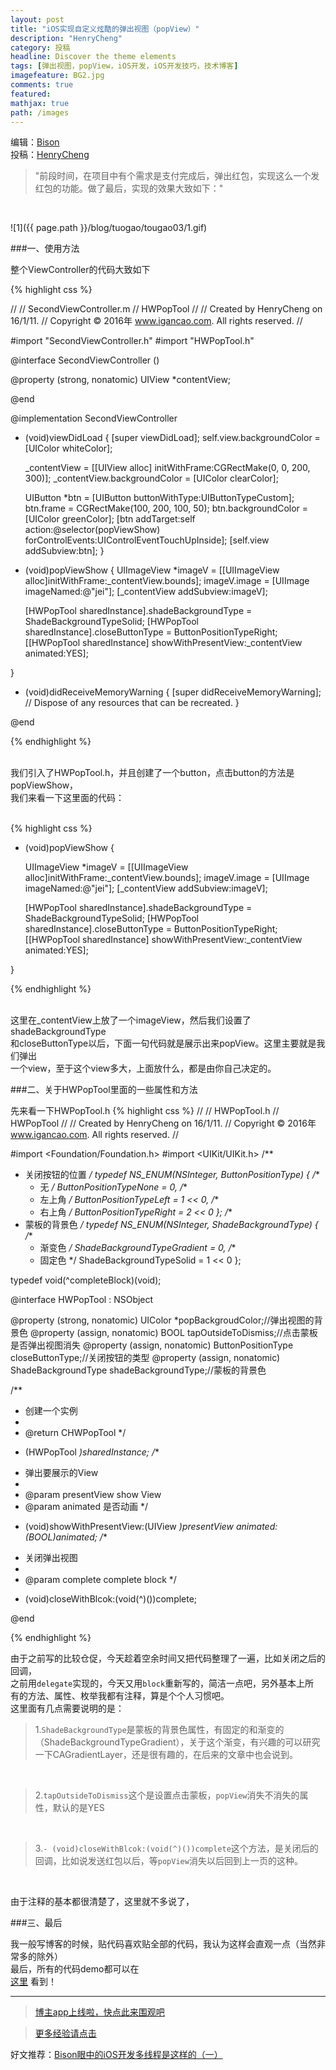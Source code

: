 ```yaml
---
layout: post
title: "iOS实现自定义炫酷的弹出视图（popView）"
description: "HenryCheng"
category: 投稿
headline: Discover the theme elements
tags: [弹出视图，popView，iOS开发，iOS开发技巧，技术博客]
imagefeature: BG2.jpg
comments: true
featured: 
mathjax: true
path: /images
---
```

编辑：[Bison](http://allluckly.cn/)<br>
投稿：[HenryCheng](http://www.jianshu.com/users/233c37d8a732/latest_articles)<br>

>&quot;前段时间，在项目中有个需求是支付完成后，弹出红包，实现这么一个发红包的功能。做了最后，实现的效果大致如下：&quot;

<br>

![1]({{ page.path }}/blog/tuogao/tougao03/1.gif)<br>


###一、使用方法<br>

整个ViewController的代码大致如下<br>

{% highlight css %}


//
//  SecondViewController.m
//  HWPopTool
//
//  Created by HenryCheng on 16/1/11.
//  Copyright © 2016年 www.igancao.com. All rights reserved.
//

#import "SecondViewController.h"
#import "HWPopTool.h"

@interface SecondViewController ()

@property (strong, nonatomic) UIView *contentView;

@end

@implementation SecondViewController

- (void)viewDidLoad {
    [super viewDidLoad];
    self.view.backgroundColor = [UIColor whiteColor];

    _contentView = [[UIView alloc] initWithFrame:CGRectMake(0, 0, 200, 300)];
    _contentView.backgroundColor = [UIColor clearColor];

    UIButton *btn = [UIButton buttonWithType:UIButtonTypeCustom];
    btn.frame = CGRectMake(100, 200, 100, 50);
    btn.backgroundColor = [UIColor greenColor];
    [btn addTarget:self action:@selector(popViewShow) forControlEvents:UIControlEventTouchUpInside];
    [self.view addSubview:btn];
}

- (void)popViewShow {
    UIImageView *imageV = [[UIImageView alloc]initWithFrame:_contentView.bounds];
    imageV.image = [UIImage imageNamed:@"jei"];
    [_contentView addSubview:imageV];

    [HWPopTool sharedInstance].shadeBackgroundType = ShadeBackgroundTypeSolid;
    [HWPopTool sharedInstance].closeButtonType = ButtonPositionTypeRight;
    [[HWPopTool sharedInstance] showWithPresentView:_contentView animated:YES];

}

- (void)didReceiveMemoryWarning {
    [super didReceiveMemoryWarning];
    // Dispose of any resources that can be recreated.
}

@end

{% endhighlight %}

<br>
我们引入了HWPopTool.h，并且创建了一个button，点击button的方法是popViewShow，<br>
我们来看一下这里面的代码：<br>
<br>

{% highlight css %}

- (void)popViewShow {

    UIImageView *imageV = [[UIImageView alloc]initWithFrame:_contentView.bounds];
    imageV.image = [UIImage imageNamed:@"jei"];
    [_contentView addSubview:imageV];

    [HWPopTool sharedInstance].shadeBackgroundType = ShadeBackgroundTypeSolid;
    [HWPopTool sharedInstance].closeButtonType = ButtonPositionTypeRight;
    [[HWPopTool sharedInstance] showWithPresentView:_contentView animated:YES];

}

{% endhighlight %}

<br>
这里在_contentView上放了一个imageView，然后我们设置了shadeBackgroundType<br>
和closeButtonType以后，下面一句代码就是展示出来popView。这里主要就是我们弹出<br>
一个view，至于这个view多大，上面放什么，都是由你自己决定的。<br>

###二、关于HWPopTool里面的一些属性和方法<br>

先来看一下HWPopTool.h
{% highlight css %}
//
//  HWPopTool.h
//  HWPopTool
//
//  Created by HenryCheng on 16/1/11.
//  Copyright © 2016年 www.igancao.com. All rights reserved.
//

#import <Foundation/Foundation.h>
#import <UIKit/UIKit.h>
/**
*  关闭按钮的位置
*/
typedef NS_ENUM(NSInteger, ButtonPositionType) {
    /**
    *  无
    */
    ButtonPositionTypeNone = 0,
    /**
    *  左上角
    */
    ButtonPositionTypeLeft = 1 << 0,
    /**
    *  右上角
    */
    ButtonPositionTypeRight = 2 << 0
};
/**
*  蒙板的背景色
*/
typedef NS_ENUM(NSInteger, ShadeBackgroundType) {
    /**
    *  渐变色
    */
    ShadeBackgroundTypeGradient = 0,
    /**
    *  固定色
    */
    ShadeBackgroundTypeSolid = 1 << 0
};

typedef void(^completeBlock)(void);

@interface HWPopTool : NSObject

@property (strong, nonatomic) UIColor *popBackgroudColor;//弹出视图的背景色
@property (assign, nonatomic) BOOL tapOutsideToDismiss;//点击蒙板是否弹出视图消失
@property (assign, nonatomic) ButtonPositionType closeButtonType;//关闭按钮的类型
@property (assign, nonatomic) ShadeBackgroundType shadeBackgroundType;//蒙板的背景色

/**
*  创建一个实例
*
*  @return CHWPopTool
*/
+ (HWPopTool *)sharedInstance;
/**
*  弹出要展示的View
*
*  @param presentView show View
*  @param animated    是否动画
*/
- (void)showWithPresentView:(UIView *)presentView animated:(BOOL)animated;
/**
*  关闭弹出视图
*
*  @param complete complete block
*/
- (void)closeWithBlcok:(void(^)())complete;

@end

{% endhighlight %}

由于之前写的比较仓促，今天趁着空余时间又把代码整理了一遍，比如关闭之后的回调，<br>
之前用`delegate`实现的，今天又用`block`重新写的，简洁一点吧，另外基本上所<br>
有的方法、属性、枚举我都有注释，算是个个人习惯吧。<br>
这里面有几点需要说明的是：<br>

> 1.`ShadeBackgroundType`是蒙板的背景色属性，有固定的和渐变的（ShadeBackgroundTypeGradient），关于这个渐变，有兴趣的可以研究一下CAGradientLayer，还是很有趣的，在后来的文章中也会说到。

<br>

> 2.`tapOutsideToDismiss`这个是设置点击蒙板，`popView`消失不消失的属性，默认的是YES

<br>

> 3.`- (void)closeWithBlcok:(void(^)())complete`这个方法，是关闭后的回调，比如说发送红包以后，等`popView`消失以后回到上一页的这种。

<br>

由于注释的基本都很清楚了，这里就不多说了，<br>

###三、最后

我一般写博客的时候，贴代码喜欢贴全部的代码，我认为这样会直观一点（当然非常多的除外）<br>
最后，所有的代码demo都可以在<br>
[这里](https://github.com/Loveway/HWPopTool) 看到！<br>


----------------------------------------------------------

> [博主app上线啦，快点此来围观吧](https://itunes.apple.com/us/app/it-blog-zi-xueios-kai-fa-jin/id1067787090?l=zh&ls=1&mt=8)<br>

> [更多经验请点击](http://allluckly.cn/)<br>

好文推荐：[Bison眼中的iOS开发多线程是这样的（一）](http://allluckly.cn/多线程/duoxiancheng01)<br>







